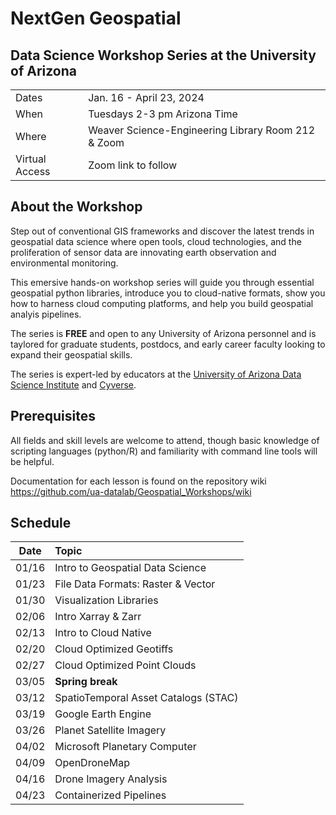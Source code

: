 # NextGen Geospatial 
## Data Science Workshop Series at the University of Arizona
|      |         |
|  --- | ----  |
| Dates | Jan. 16 - April 23, 2024 |
| When | Tuesdays 2-3 pm Arizona Time | 
| Where | Weaver Science-Engineering Library Room 212 & Zoom |
| Virtual Access | Zoom link to follow |

## About the Workshop 
Step out of conventional GIS frameworks and discover the latest trends in geospatial data science where open tools, cloud technologies, and the proliferation of sensor data are innovating earth observation and environmental monitoring. 

This emersive hands-on workshop series will guide you through essential geospatial python libraries, introduce you to cloud-native formats, show you how to harness cloud computing platforms, and help you build geospatial analyis pipelines. 

The series is **FREE** and open to any University of Arizona personnel and is taylored for graduate students, postdocs, and early career faculty looking to expand their geospatial skills. 

The series is expert-led by educators at the [University of Arizona Data Science Institute](https://datascience.arizona.edu/) and [Cyverse](https://cyverse.org/).

## Prerequisites
All fields and skill levels are welcome to attend, though basic knowledge of scripting languages (python/R) and familiarity with command line tools will be helpful. 

Documentation for each lesson is found on the repository wiki https://github.com/ua-datalab/Geospatial_Workshops/wiki

## Schedule

| Date |  Topic |
| :--: | :-- |
|   01/16  |   Intro to Geospatial Data Science | 
| 01/23 |  File Data Formats: Raster & Vector|
|  01/30   |  Visualization Libraries  |
|    02/06 |   Intro Xarray & Zarr | 
|   02/13  | Intro to Cloud Native   |
|    02/20 |  Cloud Optimized Geotiffs  | 
|   02/27  |  Cloud Optimized Point Clouds | 
|   03/05 |   **Spring break** | 
|    03/12 |   SpatioTemporal Asset Catalogs (STAC) | 
|    03/19 |  Google Earth Engine  | 
|    03/26 |   Planet Satellite Imagery | 
|   04/02  | Microsoft Planetary Computer | 
|    04/09 |  OpenDroneMap   | 
|   04/16  |  Drone Imagery Analysis  | 
|    04/23 |   Containerized Pipelines |
